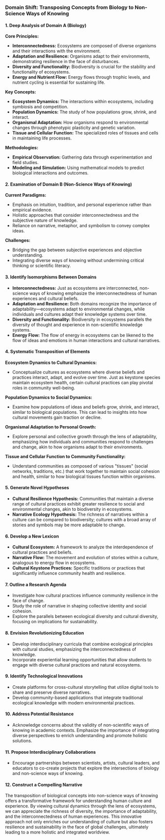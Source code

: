 ### Domain Shift: Transposing Concepts from Biology to Non-Science Ways of Knowing

#### 1. Deep Analysis of Domain A (Biology)

**Core Principles:**
- **Interconnectedness:** Ecosystems are composed of diverse organisms and their interactions with the environment.
- **Adaptation and Resilience:** Organisms adapt to their environments, demonstrating resilience in the face of disturbances.
- **Diversity and Functionality:** Biodiversity is crucial for the stability and functionality of ecosystems.
- **Energy and Nutrient Flow:** Energy flows through trophic levels, and nutrient cycling is essential for sustaining life.

**Key Concepts:**
- **Ecosystem Dynamics:** The interactions within ecosystems, including symbiosis and competition.
- **Population Dynamics:** The study of how populations grow, shrink, and interact.
- **Organismal Adaptation:** How organisms respond to environmental changes through phenotypic plasticity and genetic variation.
- **Tissue and Cellular Function:** The specialized roles of tissues and cells in maintaining life processes.

**Methodologies:**
- **Empirical Observation:** Gathering data through experimentation and field studies.
- **Modeling and Simulation:** Using mathematical models to predict biological interactions and outcomes.

#### 2. Examination of Domain B (Non-Science Ways of Knowing)

**Current Paradigms:**
- Emphasis on intuition, tradition, and personal experience rather than empirical evidence.
- Holistic approaches that consider interconnectedness and the subjective nature of knowledge.
- Reliance on narrative, metaphor, and symbolism to convey complex ideas.

**Challenges:**
- Bridging the gap between subjective experiences and objective understanding.
- Integrating diverse ways of knowing without undermining critical thinking or scientific literacy.

#### 3. Identify Isomorphisms Between Domains

- **Interconnectedness:** Just as ecosystems are interconnected, non-science ways of knowing emphasize the interconnectedness of human experiences and cultural beliefs.
- **Adaptation and Resilience:** Both domains recognize the importance of adaptability—ecosystems adapt to environmental changes, while individuals and cultures adapt their knowledge systems over time.
- **Diversity and Functionality:** Biodiversity in ecosystems parallels the diversity of thought and experience in non-scientific knowledge systems.
- **Energy Flow:** The flow of energy in ecosystems can be likened to the flow of ideas and emotions in human interactions and cultural narratives.

#### 4. Systematic Transposition of Elements

**Ecosystem Dynamics to Cultural Dynamics:**
- Conceptualize cultures as ecosystems where diverse beliefs and practices interact, adapt, and evolve over time. Just as keystone species maintain ecosystem health, certain cultural practices can play pivotal roles in community well-being.

**Population Dynamics to Social Dynamics:**
- Examine how populations of ideas and beliefs grow, shrink, and interact, similar to biological populations. This can lead to insights into how cultural movements gain traction or decline.

**Organismal Adaptation to Personal Growth:**
- Explore personal and collective growth through the lens of adaptability, emphasizing how individuals and communities respond to challenges and change, akin to how organisms adapt to their environments.

**Tissue and Cellular Function to Community Functionality:**
- Understand communities as composed of various "tissues" (social networks, traditions, etc.) that work together to maintain social cohesion and health, similar to how biological tissues function within organisms.

#### 5. Generate Novel Hypotheses

- **Cultural Resilience Hypothesis:** Communities that maintain a diverse range of cultural practices exhibit greater resilience to social and environmental changes, akin to biodiversity in ecosystems.
- **Narrative Ecology Hypothesis:** The richness of narratives within a culture can be compared to biodiversity; cultures with a broad array of stories and symbols may be more adaptable to change.

#### 6. Develop a New Lexicon

- **Cultural Ecosystem:** A framework to analyze the interdependence of cultural practices and beliefs.
- **Narrative Flow:** The movement and evolution of stories within a culture, analogous to energy flow in ecosystems.
- **Cultural Keystone Practices:** Specific traditions or practices that significantly influence community health and resilience.

#### 7. Outline a Research Agenda

- Investigate how cultural practices influence community resilience in the face of change.
- Study the role of narrative in shaping collective identity and social cohesion.
- Explore the parallels between ecological diversity and cultural diversity, focusing on implications for sustainability.

#### 8. Envision Revolutionizing Education

- Develop interdisciplinary curricula that combine ecological principles with cultural studies, emphasizing the interconnectedness of knowledge.
- Incorporate experiential learning opportunities that allow students to engage with diverse cultural practices and natural ecosystems.

#### 9. Identify Technological Innovations

- Create platforms for cross-cultural storytelling that utilize digital tools to share and preserve diverse narratives.
- Develop community-based applications that integrate traditional ecological knowledge with modern environmental practices.

#### 10. Address Potential Resistance

- Acknowledge concerns about the validity of non-scientific ways of knowing in academic contexts. Emphasize the importance of integrating diverse perspectives to enrich understanding and promote holistic solutions.

#### 11. Propose Interdisciplinary Collaborations

- Encourage partnerships between scientists, artists, cultural leaders, and educators to co-create projects that explore the intersections of biology and non-science ways of knowing.

#### 12. Construct a Compelling Narrative

The transposition of biological concepts into non-science ways of knowing offers a transformative framework for understanding human culture and experience. By viewing cultural dynamics through the lens of ecosystems, we can appreciate the richness of diversity, the importance of adaptability, and the interconnectedness of human experiences. This innovative approach not only enriches our understanding of culture but also fosters resilience and sustainability in the face of global challenges, ultimately leading to a more holistic and integrated worldview.